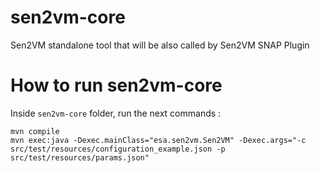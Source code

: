 # sen2vm-core
Sen2VM standalone tool that will be also called by Sen2VM SNAP Plugin

# How to run sen2vm-core

Inside `sen2vm-core` folder, run the next commands :

```
mvn compile
mvn exec:java -Dexec.mainClass="esa.sen2vm.Sen2VM" -Dexec.args="-c src/test/resources/configuration_example.json -p src/test/resources/params.json"
```

